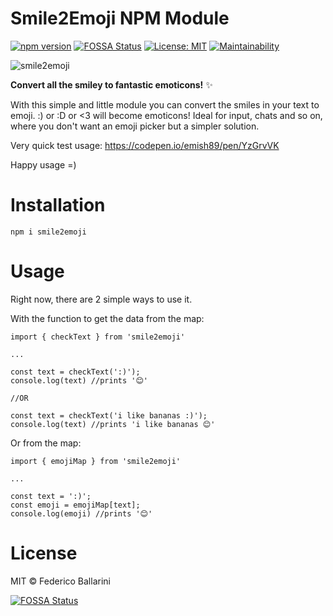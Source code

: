 # Smile2Emoji NPM Module
[![npm version](https://badge.fury.io/js/smile2emoji.svg)](https://badge.fury.io/js/smile2emoji)
[![FOSSA Status](https://app.fossa.io/api/projects/git%2Bgithub.com%2Femish89%2Fsmile2emoji.svg?type=shield)](https://app.fossa.io/projects/git%2Bgithub.com%2Femish89%2Fsmile2emoji?ref=badge_shield)
[![License: MIT](https://img.shields.io/badge/License-MIT-blue.svg)](https://opensource.org/licenses/MIT)
[![Maintainability](https://api.codeclimate.com/v1/badges/8bdab2e8ea80f30811bd/maintainability)](https://codeclimate.com/github/emish89/smile2emoji/maintainability)

![smile2emoji](https://socialify.git.ci/emish89/smile2emoji/image?font=Raleway&forks=1&language=1&owner=1&stargazers=1&theme=Dark)

**Convert all the smiley to fantastic emoticons!** ✨

With this simple and little module you can convert the smiles in your text to emoji.
:) or :D or <3 will become emoticons!
Ideal for input, chats and so on, where you don't want an emoji picker but a simpler solution.

Very quick test usage: 
https://codepen.io/emish89/pen/YzGrvVK

Happy usage =)

# Installation

```
npm i smile2emoji
```

# Usage

Right now, there are 2 simple ways to use it.


With the function to get the data from the map:

```
import { checkText } from 'smile2emoji'

...

const text = checkText(':)');
console.log(text) //prints '😊'

//OR 

const text = checkText('i like bananas :)');
console.log(text) //prints 'i like bananas 😊'

```



Or from the map:
```
import { emojiMap } from 'smile2emoji'

...

const text = ':)';
const emoji = emojiMap[text];
console.log(emoji) //prints '😊'

```



# License

MIT © Federico Ballarini


[![FOSSA Status](https://app.fossa.io/api/projects/git%2Bgithub.com%2Femish89%2Fsmile2emoji.svg?type=large)](https://app.fossa.io/projects/git%2Bgithub.com%2Femish89%2Fsmile2emoji?ref=badge_large)
